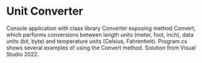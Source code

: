 # Unit Converter
Console application with class library Converter exposing method Convert, which performs conversions between length units (meter, foot, inch), data units (bit, byte) and temperature units (Celsius, Fahrenheit). Program.cs shows several examples of using the Convert method. Solution from Visual Studio 2022.
